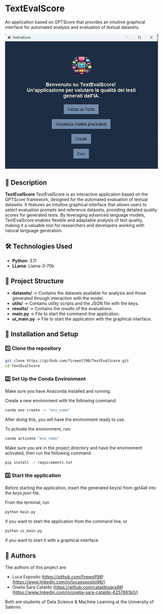 # TextEvalScore

An application based on GPTScore that provides an intuitive graphical interface for automated analysis and evaluation of textual datasets.


![alt text](<documentation/Home.png>)

## 📌 Description

**TextEvalScore** TextEvalScore is an interactive application based on the GPTScore framework, designed for the automated evaluation of textual datasets. It features an intuitive graphical interface that allows users to select evaluation prompts and reference datasets, providing detailed quality scores for generated texts. By leveraging advanced language models, TextEvalScore enables flexible and adaptable analysis of text quality, making it a valuable tool for researchers and developers working with natural language generation.

## 🛠️ Technologies Used

- **Python**: 3.11 
- **LLama**: Llama-3-70b

## 📁 Project Structure

- **datasets/** → Contains the datasets available for analysis and those generated through interaction with the model.
- **utils/** → Contains utility scripts and the JSON file with the keys.
- **results/** → Contains the results of the evaluations.
- **main.py** → File to start the command-line application.
- **ui_main.py** → File to start the application with the graphical interface.

## 🚀 Installation and Setup

### 1️⃣ Clone the repository

```sh
git clone https://github.com/firewolf98/TextEvalScore.git
cd TextEvalScore
```

### 2️⃣ Set Up the Conda Environment

Make sure you have Anaconda installed and running.

Create a new environment with the following command:

```sh
conda env create -n "env_name"
```

After doing this, you will have the environment ready to use.

To activate the environment, run:

```sh
conda activate "env_name"
```

Make sure you are in the project directory and have the environment activated, then run the following command:

```sh
pip install -r requirements.txt
```

### 3️⃣ Start the application

Before starting the application, insert the generated key(s) from gpt4all into the _keys.json_ file.

From the terminal, run

```sh
python main.py
```

if you want to start the application from the command line, or 

```sh
python ui_main.py
```

if you want to start it with a graphical interface.

## 📜 Authors

The authors of this project are:
- Luca Esposito (https://github.com/firewolf98) (https://www.linkedin.com/in/lucaesposito98/)
- Onelia Sara Cataldo (https://github.com/cataldosara98) (https://www.linkedin.com/in/onelia-sara-cataldo-6257861b0/)

Both are students of Data Science & Machine Learning at the University of Salerno.